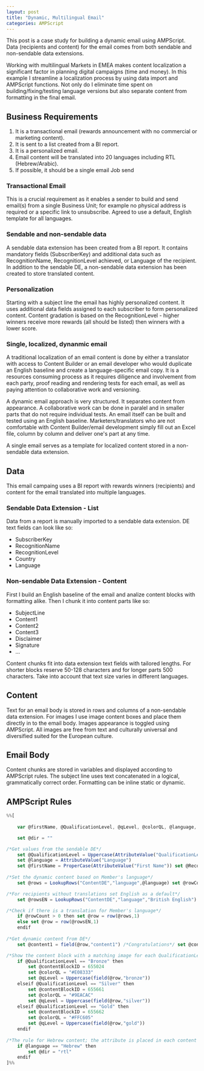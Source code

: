 ```yaml
---
layout: post
title: "Dynamic, Multilingual Email"
categories: AMPScript
---
```


This post is a case study for building a dynamic email using AMPScript. Data (recipients and content) for the email comes from both sendable and non-sendable data extensions.

Working with multilingual Markets in EMEA makes content localization a significant factor in planning digital campaigns (time and money). In this example I streamline a localization process by using data import and AMPScript functions. Not only do I eliminate time spent on building/fixing/testing language versions but also separate content from formatting in the final email.

## Business Requirements
1. It is a transactional email (rewards announcement with no commercial or marketing content).
2. It is sent to a list created from a BI report.
3. It is a personalized email.
4. Email content will be translated into 20 languages including RTL (Hebrew/Arabic).
5. If possible, it should be a single email Job send

### Transactional Email
This is a crucial requirement as it enables a sender to build and send email(s) from a single Business Unit; for example no physical address is required or a specific link to unsubscribe.
Agreed to use a default, English template for all languages.

### Sendable and non-sendable data
A sendable data extension has been created from a BI report. It contains mandatory fields (SubscriberKey) and additional data such as RecognitionName, RecognitionLevel achieved, or Language of the recipient.
In addition to the sendable DE, a non-sendable data extension has been created to store translated content.

### Personalization
Starting with a subject line the email has highly personalized content. It uses additional data fields assigned to each subscriber to form personalized content. Content gradation is based on the RecognitionLevel - higher winners receive more rewards (all should be listed) then winners with a lower score.

### Single, localized, dynanmic email
A traditional localization of an email content is done by either a translator with access to Content Builder or an email developer who would duplicate an English baseline and create a language-specific email copy. It is a resources consuming process as it requires diligence and involvement from each party, proof reading and rendering tests for each email, as well as paying attention to collaborative work and versioning.

A dynamic email approach is very structured. It separates content from appearance. A collaborative work can be done in paralel and in smaller parts that do not require individual tests. An email itself can be built and tested using an English baseline. Marketers/translators who are not comfortable with Content Builder/email development simply fill out an Excel file, column by column and deliver one's part at any time.

A single email serves as a template for localized content stored in a non-sendable data extension.


## Data

This email campaing uses a BI report with rewards winners (recipients) and content for the email translated into multiple languages.

### Sendable Data Extension - List
Data from a report is manually imported to a sendable data extension. DE text fields can look like so:
- SubscriberKey
- RecognitionName
- RecognitionLevel
- Country
- Language

### Non-sendable Data Extension - Content
First I build an English baseline of the email and analize content blocks with formatting alike. Then I chunk it into content parts like so:
- SubjectLine
- Content1
- Content2
- Content3
- Disclaimer
- Signature
- &hellip;

Content chunks fit into data extension text fields with tailored lengths. For shorter blocks reserve 50-128 characters and for longer parts 500 characters. Take into account that text size varies in different languages. 

## Content
Text for an email body is stored in rows and columns of a non-sendable data extension. For images I use image content boxes and place them directly in to the email body. Images appearance is toggled using AMPScript. All images are free from text and culturally universal and diversified suited for the European culture.

## Email Body
Content chunks are stored in variables and displayed according to AMPScript rules. The subject line uses text concatenated in a logical, grammatically correct order. 
Formatting can be inline static or dynamic.

## AMPScript Rules

```javascript
%%[
    
    var @firstName, @QualificationLevel, @qLevel, @colorQL, @language, @subjectLine, @content1, @content2, @content3, @content4, @content5, @content6, @content7, @content8, @disclaimer, @signature, @contentBlockID, @rows, @rowsEN, @row, @rowCount, @dir

    set @dir = "" 

/*Get values from the sendable DE*/
    set @QualificationLevel = Uppercase(AttributeValue("QualificationLevel"))
    set @language = AttributeValue("Language")
    set @firstName = ProperCase(AttributeValue("First Name")) set @RecognitionName = ProperCase(AttributeValue("RecognitionName")) 
    
/*Set the dynamic content based on Member's language*/
    set @rows = LookupRows("ContentDE","language",@language) set @rowCount = rowcount(@rows)

/*For recipients without translations set English as a default*/    
    set @rowsEN = LookupRows("ContentDE","language","British English") 

/*Check if there is a translation for Member's language*/
    if @rowCount > 0 then set @row = row(@rows,1)
    else set @row = row(@rowsEN,1)
    endif
    
/*Get dynamic content from DE*/
    set @content1 = field(@row,"content1") /*Congratulations*/ set @content2 = field(@row,"content2") /*content2*/       set @signature = field(@row,"signature") 

/*Show the content block with a matching image for each QualificationLevel, set the color for the font, assign localized content*/
    if @QualificationLevel == "Bronze" then
        set @contentBlockID = 655024 
        set @colorQL = "#E08333" 
        set @qLevel = Uppercase(field(@row,"bronze"))
    elseif @QualificationLevel == "Silver" then
        set @contentBlockID = 655661 
        set @colorQL = "#9EACAC" 
        set @qLevel = Uppercase(field(@row,"silver")) 
    elseif @QualificationLevel == "Gold" then 
        set @contentBlockID = 655662 
        set @colorQL = "#FFC605" 
        set @qLevel = Uppercase(field(@row,"gold")) 
    endif
    
/*The rule for Hebrew content; the attribute is placed in each content block on the nearest TD*/ 
    if @language == "Hebrew" then
        set @dir = "rtl" 
    endif 
]%%
```